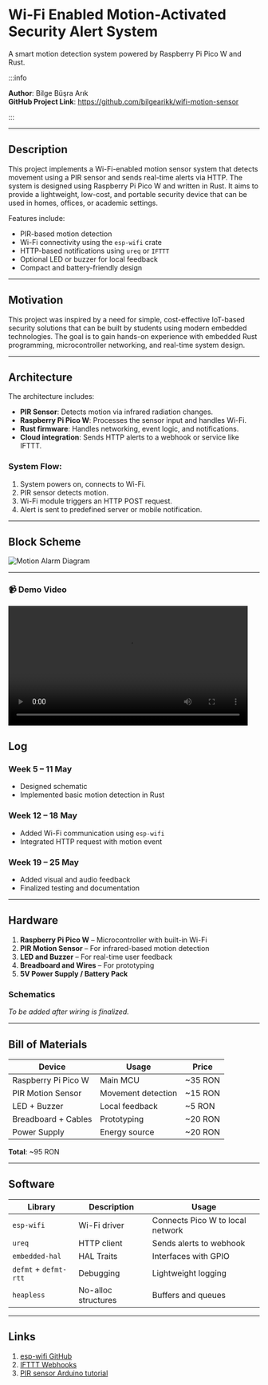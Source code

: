 # Wi-Fi Enabled Motion-Activated Security Alert System

A smart motion detection system powered by Raspberry Pi Pico W and Rust.

:::info

**Author**: Bilge Büşra Arık  
**GitHub Project Link**: https://github.com/bilgearikk/wifi-motion-sensor

:::

---

## Description

This project implements a Wi-Fi-enabled motion sensor system that detects movement using a PIR sensor and sends real-time alerts via HTTP. The system is designed using Raspberry Pi Pico W and written in Rust. It aims to provide a lightweight, low-cost, and portable security device that can be used in homes, offices, or academic settings.

Features include:
- PIR-based motion detection
- Wi-Fi connectivity using the `esp-wifi` crate
- HTTP-based notifications using `ureq` or `IFTTT`
- Optional LED or buzzer for local feedback
- Compact and battery-friendly design

---

## Motivation

This project was inspired by a need for simple, cost-effective IoT-based security solutions that can be built by students using modern embedded technologies. The goal is to gain hands-on experience with embedded Rust programming, microcontroller networking, and real-time system design.

---

## Architecture

The architecture includes:
- **PIR Sensor**: Detects motion via infrared radiation changes.
- **Raspberry Pi Pico W**: Processes the sensor input and handles Wi-Fi.
- **Rust firmware**: Handles networking, event logic, and notifications.
- **Cloud integration**: Sends HTTP alerts to a webhook or service like IFTTT.

### System Flow:
1. System powers on, connects to Wi-Fi.
2. PIR sensor detects motion.
3. Wi-Fi module triggers an HTTP POST request.
4. Alert is sent to predefined server or mobile notification.

---

## Block Scheme

![Motion Alarm Diagram](/img/motion_alarm_diagram.webp)

---

### 📹 Demo Video

<video controls width="480">
  <source src="./demo.webm" type="video/webm">
  Your browser does not support the video tag.
</video>

## Log

### Week 5 – 11 May
- Designed schematic
- Implemented basic motion detection in Rust

### Week 12 – 18 May
- Added Wi-Fi communication using `esp-wifi`
- Integrated HTTP request with motion event

### Week 19 – 25 May
- Added visual and audio feedback
- Finalized testing and documentation

---

## Hardware

1. **Raspberry Pi Pico W** – Microcontroller with built-in Wi-Fi  
2. **PIR Motion Sensor** – For infrared-based motion detection  
3. **LED and Buzzer** – For real-time user feedback  
4. **Breadboard and Wires** – For prototyping  
5. **5V Power Supply / Battery Pack**

### Schematics

_To be added after wiring is finalized._

---

## Bill of Materials

| Device | Usage | Price |
|--------|--------|-------|
| Raspberry Pi Pico W | Main MCU | ~35 RON |
| PIR Motion Sensor | Movement detection | ~15 RON |
| LED + Buzzer | Local feedback | ~5 RON |
| Breadboard + Cables | Prototyping | ~20 RON |
| Power Supply | Energy source | ~20 RON |

**Total**: ~95 RON

---

## Software

| Library | Description | Usage |
|--------|-------------|--------|
| `esp-wifi` | Wi-Fi driver | Connects Pico W to local network |
| `ureq` | HTTP client | Sends alerts to webhook |
| `embedded-hal` | HAL Traits | Interfaces with GPIO |
| `defmt` + `defmt-rtt` | Debugging | Lightweight logging |
| `heapless` | No-alloc structures | Buffers and queues |

---

## Links

1. [esp-wifi GitHub](https://github.com/esp-rs/esp-wifi)
2. [IFTTT Webhooks](https://ifttt.com/maker_webhooks)
3. [PIR sensor Arduino tutorial](https://randomnerdtutorials.com/arduino-pir-motion-sensor/)

